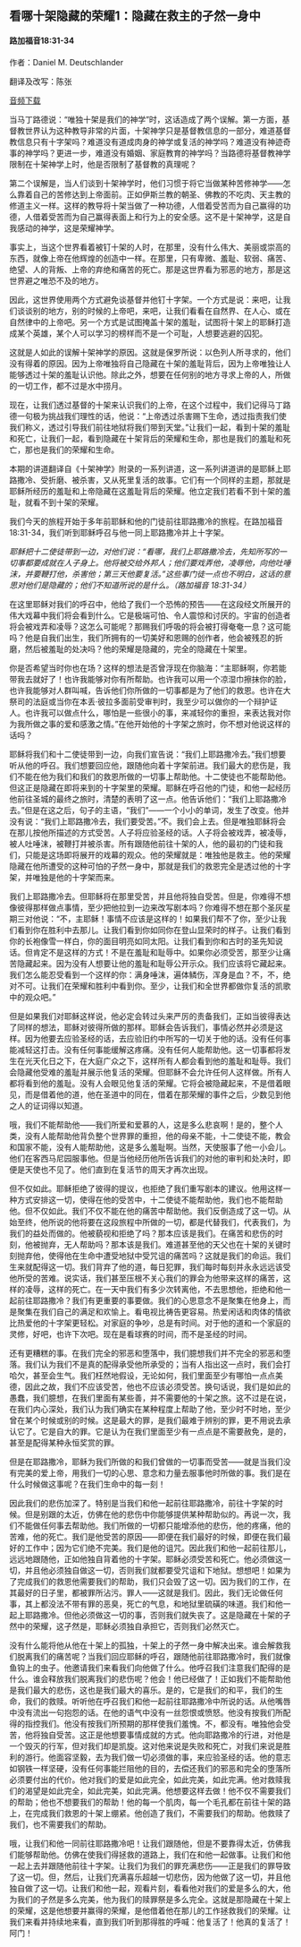 ﻿## 看哪十架隐藏的荣耀1：隐藏在救主的孑然一身中

#### 路加福音18:31-34

作者：Daniel M. Deutschlander

翻译及改写：陈张

[音频下载](https://link.jscdn.cn/1drv/aHR0cHM6Ly8xZHJ2Lm1zL3UvcyFBaW5LWUhaYVJhLW5sbEI1OUg2d3Jncmx1VERmP2U9NndSaDJi.mp3)  

当马丁路德说：“唯独十架是我们的神学”时，这话造成了两个误解。第一方面，基督教世界认为这种教导非常的片面，十架神学只是基督教信息的一部分，难道基督教信息只有十字架吗？难道没有道成肉身的神学或复活的神学吗？难道没有神迹奇事的神学吗？更进一步，难道没有婚姻、家庭教育的神学吗？当路德将基督教神学限制在十架神学上时，他是否限制了基督教的真理呢？

第二个误解是，当人们谈到十架神学时，他们习惯于将它当做某种苦修神学——怎么靠着自己的苦修达到上帝面前。正如伊斯兰教的朝圣、佛教的不吃肉、天主教的修道主义一样。这样的教导将十架当做了一种功德，人借着受苦而为自己赢得的功德，人借着受苦而为自己赢得表面上和行为上的安全感。这不是十架神学，这是自我感动的神学，这是荣耀神学。

事实上，当这个世界看着被钉十架的人时，在那里，没有什么伟大、美丽或崇高的东西，就像上帝在他辉煌的创造中一样。在那里，只有卑微、羞耻、软弱、痛苦、绝望、人的背叛、上帝的弃绝和痛苦的死亡。那是这世界看为邪恶的地方，那是这世界避之唯恐不及的地方。

因此，这世界使用两个方式避免谈基督并他钉十字架。一个方式是说：来吧，让我们谈谈别的地方，别的时候的上帝吧，来吧，让我们看看在自然界、在人心、或在自然律中的上帝吧。另一个方式是试图掩盖十架的羞耻，试图将十架上的耶稣打造成某个英雄，某个人可以学习的榜样而不是一个可耻，人想要逃避的囚犯。

这就是人如此的误解十架神学的原因。这就是保罗所说：以色列人所寻求的，他们没有得着的原因。因为上帝唯独将自己隐藏在十架的羞耻背后，因为上帝唯独让人能够透过十架的羞耻认识他。除此之外，想要在任何别的地方寻求上帝的人，所做的一切工作，都不过是水中捞月。

现在，让我们透过基督的十架来认识我们的上帝，在这个过程中，我们记得马丁路德一句极为挑战我们理性的话，他说：“上帝透过杀害赐下生命，透过指责我们使我们称义，透过引导我们前往地狱将我们带到天堂。”让我们一起，看到十架的羞耻和死亡，让我们一起，看到隐藏在十架背后的荣耀和生命，那也是我们的羞耻和死亡，那也是我们的荣耀和生命。

本期的讲道翻译自《十架神学》附录的一系列讲道，这一系列讲道讲的是耶稣上耶路撒冷、受折磨、被杀害，又从死里复活的故事。它们有一个同样的主题，那就是耶稣所经历的羞耻和上帝隐藏在这羞耻背后的荣耀。他立定我们若看不到十架的羞耻，就看不到十架的荣耀。

我们今天的旅程开始于多年前耶稣和他的门徒前往耶路撒冷的旅程。在路加福音18:31-34，我们听到耶稣呼召与他一同上耶路撒冷并上十字架。

*耶稣把十二使徒带到一边，对他们说：“看哪，我们上耶路撒冷去，先知所写的一切事都要成就在人子身上。他将被交给外邦人；他们要戏弄他，凌辱他，向他吐唾沫，并要鞭打他，杀害他；第三天他要复活。”这些事门徒一点也不明白，这话的意思对他们是隐藏的；他们不知道所说的是什么。（路加福音 18:31-34）*

在这里耶稣对我们的呼召中，他给了我们一个恐怖的预告——在这段经文所展开的伟大戏幕中我们将会看到什么。它是极端可怕、令人震惊和讨厌的。宇宙的创造者将会被戏弄和凌辱？这怎么可能呢？那赐我们呼吸的将会被打得奄奄一息？这可能吗？他是自我们出生，我们所拥有的一切美好和恩赐的创作者，他会被残忍的折磨，然后被羞耻的处决吗？他的荣耀是隐藏的，完全的隐藏在十架里。

你是否希望当时你也在场？这样的想法是否曾浮现在你脑海：“主耶稣啊，你若能带我去就好了！也许我能够对你有所帮助。也许我可以用一个凉湿巾擦抹你的脸，也许我能够对人群叫喊，告诉他们你所做的一切事都是为了他们的救恩。也许在大祭司的法庭或当你在本丢·彼拉多面前受审判时，我至少可以做你的一个辩护证人。也许我可以做点什么，哪怕是一些很小的事，来减轻你的重担，来表达我对你为我所做之事的爱和感激之情。”在他开始他的十字架之旅时，你不想对他说这样的话吗？

耶稣将我们和十二使徒带到一边，向我们宣告说：“我们上耶路撒冷去。”我们想要听从他的呼召。我们想要回应他，跟随他向着十字架前进。我们最大的悲伤是，我们不能在他为我们和我们的救恩所做的一切事上帮助他。十二使徒也不能帮助他。但这正是隐藏在即将来到的十字架里的荣耀。耶稣在呼召他的门徒，和他一起经历他前往圣城的最终之旅时，清楚的表明了这一点。他告诉他们：“我们上耶路撒冷去。”但是在这之后，句子的主语，“我们”——一个小小的单词，发生了改变。他并没有说：“我们上耶路撒冷去，我们要受苦。”不。我们会上去。但是唯独耶稣将会在那儿按他所描述的方式受苦。人子将应验圣经的话。人子将会被戏弄，被凌辱，被人吐唾沫，被鞭打并被杀害。所有跟随他前往十架的人，他的最初的门徒和我们，只能是这场即将展开的戏幕的观众。他的荣耀就是：唯独他是救主。他的荣耀隐藏在他所遭受的这种可怕的孑然一身中，那就是我们的救恩完全是透过他的十字架，并唯独是他的十字架而来。

我们上耶路撒冷去。但耶稣将在那里受苦，并且他将独自受苦。但是，你难得不想像彼得那样做点事情，至少把他拉到一边来改写剧本吗？你难得不想在那个圣灰星期三对他说：“不，主耶稣！事情不应该是这样的！如果我们帮不了你，至少让我们看到你在胜利中去那儿。让我们看到你如同你在登山显荣时的样子。让我们看到你的长袍像雪一样白，你的面目明亮如同太阳。让我们看到你和古时的圣先知说话。但肯定不是这样的方式！不是在羞耻和耻辱中。如果你必须受苦，那至少让痛苦隐藏起来。因为没有人想要让他的羞耻和耻辱公开示众。我们应该将它藏起来。我们怎么能忍受看到一个这样的你：满身唾沫，遍体鳞伤，浑身是血？不，不，绝对不可。让我们在荣耀和胜利中看到你。至少，让我们和全世界都做你复活的凯歌中的观众吧。”

但是如果我们对耶稣这样说，他必定会转过头来严厉的责备我们，正如当彼得表达了同样的想法，耶稣对彼得所做的那样。耶稣会告诉我们，事情必然并必须是这样。因为他要去应验圣经的话，去应验旧约中所写的一切关于他的话。没有任何事能减轻这打击。没有任何事能缓解这疼痛。没有任何人能帮助他。这一切事都将发生在光天化日之下，在大庭广众之下，这样所有人都会看到他的羞耻和耻辱。我们会隐藏他受难的羞耻并展示他复活的荣耀。但耶稣不会允许任何人这样做。所有人都将看到他的羞耻。没有人会眼见他复活的荣耀。它将会被隐藏起来，不是借着眼见，而是借着他的道，他在圣道中的同在，借着在那荣耀的事件之后，少数见到他之人的证词得以知道。

哦，我们不能帮助他——我们所爱和爱慕的人，这是多么悲哀啊！是的，整个人类，没有人能帮助他背负整个世界罪的重担，他的母亲不能，十二使徒不能，教会和国家不能，没有人能帮助他，这是多么羞耻啊。当然，天使服事了他一小会儿。他们在客西马尼园服事他。但是当他经历他所告诉我们的对他的审判和处决时，即便是天使也不见了。他们直到在复活节的周天才再次出现。

但不仅如此。耶稣拒绝了彼得的提议，也拒绝了我们重写剧本的建议。他用这样一种方式安排这一切，使得在他的受苦中，十二使徒不能帮助他，我们也不能帮助他。但不仅如此。我们不仅不能在他的痛苦中帮助他。我们反倒造成了这一切。从始至终，他所说的他将要在这段旅程中所做的一切，都是代替我们，代表我们，为我们的益处而做的。他被藐视和拒绝了吗？那本应该是我们。在痛苦和悲伤的时刻，他被抛弃，无人帮助吗？那本该是我们。难道甚至他的天父也在十架的关键时刻抛弃他，使得他在生命中遭受地狱中受咒诅的痛苦吗？这就是我们的命运。我们生来就配得这一切。我们背弃了他的道，每日犯罪，我们每时每刻并永永远远该受他所受的苦难。说实话，我们甚至压根不关心我们的罪会为他带来这样的痛苦，这样的凌辱，这样的死亡。在一天中我们有多少次转离他，不去思想他，拒绝和他一起前往耶路撒冷？我们有更重要的事要做。我们的心思意念不是聚集在他身上，而是聚集在我们自己的满足和欢愉上。看电视比祷告更容易。热爱闲话和肉体的情欲比热爱他的十字架更轻松。对家庭的争吵，总是有时间。对于他的道和一个家庭的灵修，好吧，也许下次吧。现在是看球赛的时间，而不是圣经的时间。

还有更糟糕的事。在我们完全的邪恶和堕落中，我们臆想我们并不完全的邪恶和堕落。我们认为我们不是真的配得承受他所承受的；当有人指出这一点时，我们会打哈欠，甚至会生气。我们枉然地假设，无论如何，我们里面至少有哪怕一点点美德，因此之故，我们不应该受苦，他也不应该必须受苦。换句话说，我们是如此的愚蠢，我们臆想，在我们里面有某些善，并不需要他的十架之旅。这不过是在说，在我们内心深处，我们认为我们确实在某种程度上帮助了他，至少时不时地，至少曾在某个时候或别的时候。这是最大的罪，是我们最难于辨别的罪，更不用说去承认它了。它是自大的罪。它是认为在我们里面至少有一点点是不需要赦免，是的，甚至是配得某种永恒奖赏的罪。

但是在耶路撒冷，耶稣为我们所做的和我们曾做的一切事而受苦——就是当我们没有完美的爱上帝，用我们一切的心思、意念和力量去服事他时所做的事。我们是在什么时候做这事呢？在我们生命中的每一刻！

因此我们的悲伤加深了。特别是当我们和他一起前往耶路撒冷，前往十字架的时候。但是别跟的太近，仿佛在他的悲伤中你能够提供某种帮助似的。再说一次，我们不能做任何事去帮助他。我们所做的一切都只能增添他的悲伤，他的疼痛，他的苦难，他的死亡。我们是他受苦的原因——即便在我们最好的时候，即便在我们最好的工作中；因为它们绝不完美。我们是他的诅咒。因此我们和他一起前往那儿，远远地跟随他，正如他独自背着他的十字架。耶稣必须受苦和死亡。他必须做这一切，并且他必须独自做这一切，否则我们就都要受咒诅和下地狱。想想吧！如果为了完成我们的救恩他需要我们的帮助，我们只会毁了这一切。因为我们的工作，在其最好的日子里，都被罪所沾污。罪人——这就是我们。因此，我们无论做任何事，其上都没法不带有罪的恶臭，死亡的气息，和地狱里硫磺的味道。我们和他一起上耶路撒冷。但他必须做这一切的事，否则我们就失丧了。这是隐藏在十架的孑然中的荣耀，这孑然是，耶稣必须独自承担它，否则我们必然灭亡。

没有什么能将他从他在十架上的孤独，十架上的孑然一身中解决出来。谁会解救我们脱离我们的痛苦呢？当我们回应耶稣的呼召，跟随他前往耶路撒冷时，我们就像鱼钩上的虫子。他邀请我们来看我们向他做了什么。他呼召我们注意我们配得的是什么。谁会释放我们脱离我们的悲伤呢？他会！他已经做了！正如我们不能帮助他是我们最大的悲伤，这也是我们最大的喜乐。是的，它是我们的和平，我们的生命，我们的救赎。听听他在呼召我们和他一起前往耶路撒冷中所说的话。从他嘴唇中没有流出一句抱怨的话。在他的语气中没有一丝怨恨或愤怒。他没有按我们所配得的指控我们。他没有按我们所预期的那样使我们羞愧。不，都没有。唯独他会受苦，他将独自受苦。这正是他想要事情成就的方式。他向耶路撒冷的行进，对他是一个毁灭的行军，但对我们却是凯旋。这对他来说是失败和死亡，对我们来说是胜利的游行。他面容坚毅，去为我们做一切必须做的事，来应验圣经的话。他的意志如钢铁一样坚硬，没有任何事能拦阻他的目的，去偿还我们的邪恶和完全的堕落所必须要付出的代价。他对我们的爱是如此完全，如此完美，如此完满。他对救赎我们的渴望是如此完全，如此完美，如此完满。他想要这样去做！他不仅不需要我们的帮助；他也不想要我们的帮助！他的每一个肌肉，每一个毛孔都在前往十架的路上，在完成我们救恩的十架上绷紧。他创造了我们，不需要我们的帮助。他救赎了我们，也不需要我们的帮助。

哦，让我们和他一同前往耶路撒冷吧！让我们跟随他，但是不要靠得太近，仿佛我们能够帮助他。仿佛在使我们得拯救的道路上，我们在和他一起做事。让我们和他一起上去并跟随他前往十字架。让我们为我们的罪充满悲伤——正是我们的罪导致了这一切。但，然后，让我们充满喜乐超越一切悲伤，因为他做了这一切，并且他独自做了这一切。让我们和他一起，观看片刻，看看他对我们的爱是多么的大，他为我们的孑然是多么完美，他为我们的赎罪祭是多么完全。这就是那隐藏在十架上的荣耀，这是他想要并赢得的荣耀，是他借着他在那儿的工作拯救我们的荣耀。让我们来看并持续地来看，直到我们听到那得胜的呼喊：他复活了！他真的复活了！阿门！
